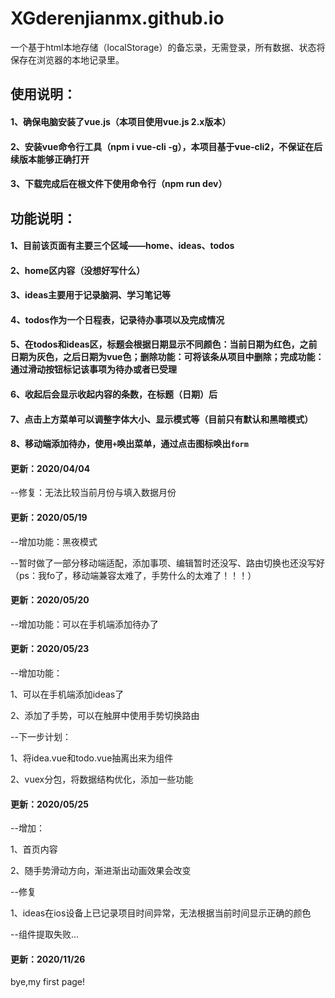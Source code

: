 # XGderenjianmx.github.io

一个基于html本地存储（localStorage）的备忘录，无需登录，所有数据、状态将保存在浏览器的本地记录里。

## 使用说明：
#### 1、确保电脑安装了vue.js（本项目使用vue.js 2.x版本）
#### 2、安装vue命令行工具（npm i vue-cli -g），本项目基于vue-cli2，不保证在后续版本能够正确打开
#### 3、下载完成后在根文件下使用命令行（npm run dev）


## 功能说明：

#### 1、目前该页面有主要三个区域——home、ideas、todos

#### 2、home区内容（没想好写什么）

#### 3、ideas主要用于记录脑洞、学习笔记等

#### 4、todos作为一个日程表，记录待办事项以及完成情况

#### 5、在todos和ideas区，标题会根据日期显示不同颜色：当前日期为红色，之前日期为灰色，之后日期为vue色；删除功能：可将该条从项目中删除；完成功能：通过滑动按钮标记该事项为待办或者已受理

#### 6、收起后会显示收起内容的条数，在标题（日期）后

#### 7、点击上方菜单可以调整字体大小、显示模式等（目前只有默认和黑暗模式）

#### 8、移动端添加待办，使用`+`唤出菜单，通过点击图标唤出`form`

#### 更新：2020/04/04

--修复：无法比较当前月份与填入数据月份

#### 更新：2020/05/19

--增加功能：黑夜模式

--暂时做了一部分移动端适配，添加事项、编辑暂时还没写、路由切换也还没写好（ps：我fo了，移动端兼容太难了，手势什么的太难了！！！）

#### 更新：2020/05/20

--增加功能：可以在手机端添加待办了

#### 更新：2020/05/23

--增加功能：

1、可以在手机端添加ideas了

2、添加了手势，可以在触屏中使用手势切换路由

--下一步计划：

1、将idea.vue和todo.vue抽离出来为组件

2、vuex分包，将数据结构优化，添加一些功能

#### 更新：2020/05/25

--增加：

1、首页内容

2、随手势滑动方向，渐进渐出动画效果会改变

--修复

1、ideas在ios设备上已记录项目时间异常，无法根据当前时间显示正确的颜色

--组件提取失败...
#### 更新：2020/11/26
bye,my first page!
